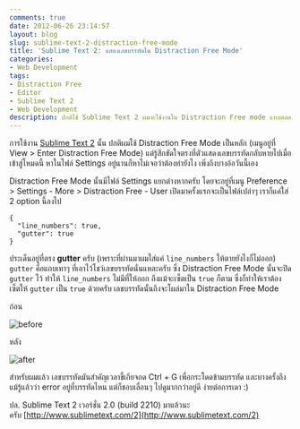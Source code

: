 ```yaml
---
comments: true
date: 2012-06-26 23:14:57
layout: blog
slug: sublime-text-2-distraction-free-mode
title: 'Sublime Text 2: แสดงเลขบรรทัดใน Distraction Free Mode'
categories:
- Web Development
tags:
- Distraction Free
- Editor
- Sublime Text 2
- Web Development
description: ปกติใช้ Sublime Text 2 ผมจะใช้งานใน Distraction Free mode แทบตลอดเวลา อยากให้มันแสดงเลขบรรทัดใน Distraction Free mode ด้วย
---
```


การใช้งาน [Sublime Text 2](http://armno.in.th/2011/09/20/sublime-text-2-editor-v12-engine/) นั้น ปกติผมใช้ Distraction Free Mode เป็นหลัก (เมนูอยู่ที่ View > Enter Distraction Free Mode) แต่รู้สึกขัดใจตรงที่ตัวแสดงเลขบรรทัดกลับหายไปเมื่อเข้าสู่โหมดนี้ หาในไฟล์ Settings อยู่นานก็หาไม่เจอว่าต้องทำยังไง เพิ่งถึงบางอ้อวันนี้เอง

Distraction Free Mode นั้นมีไฟล์ Settings แยกต่างหากครับ โดยจะอยู่ที่เมนู Preference > Settings - More > Distraction Free - User เปิดมาครั้งแรกจะเป็นไฟล์เปล่าๆ เราก็แค่ใส่ 2 option นี้ลงไป


<pre><code class="language-javascript">{
  "line_numbers": true,
  "gutter": true
}</code></pre>


ประเด็นอยู่ที่ตรง **gutter** ครับ (เพราะที่ผ่านมาผมใส่แค่ `line_numbers` ให้ตายยังไงก็ไม่ออก) `gutter` คือแถบเทาๆ ที่เอาไว้โชว์เลขบรรทัดนั่นแหละครับ ซึ่ง Distraction Free Mode นั้นจะปิด `gutter` ไว้ ทำให้ `line_numbers` ไม่มีที่ให้ออก ถึงแม้จะเซ็ตเป็น `true` ก็ตาม ซึ่งก็ทำให้เราต้องเซ็ตให้ `gutter` เป็น `true` ด้วยครับ เลขบรรทัดนั้นถึงจะโผล่มาใน Distraction Free Mode

ก่อน

![before](http://farm9.staticflickr.com/8247/8507382376_e17e2e9f5d_z.jpg)

หลัง

![after](http://farm9.staticflickr.com/8249/8506275931_16de1b9957_z.jpg)

สำหรับผมแล้ว เลขบรรทัดมันสำคัญเวลาขี้เกียจกด Ctrl + G เพื่อกระโดดข้ามบรรทัด และบางครั้งถึงแม้รู้แล้วว่า error อยู่ที่บรรทัดไหน แต่ก็ชอบเลื่อนๆ ไปดูมากกว่าอยู่ดี ง่ายต่อการเดา :)

ปล. Sublime Text 2 เวอร์ชั่น 2.0 (build 2210) มาแล้วนะครับ [http://www.sublimetext.com/2](http://www.sublimetext.com/2)